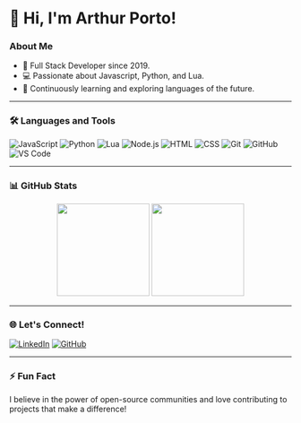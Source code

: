 # 👋 Hi, I'm Arthur Porto!

### About Me
- 🔰 Full Stack Developer since 2019.
- 💻 Passionate about Javascript, Python, and Lua.
- 🚀 Continuously learning and exploring languages of the future.

---

### 🛠️ Languages and Tools

![JavaScript](https://img.shields.io/badge/JavaScript-F7DF1E?style=for-the-badge&logo=javascript&logoColor=black)
![Python](https://img.shields.io/badge/Python-3776AB?style=for-the-badge&logo=python&logoColor=white)
![Lua](https://img.shields.io/badge/Lua-2C2D72?style=for-the-badge&logo=lua&logoColor=white)
![Node.js](https://img.shields.io/badge/Node.js-339933?style=for-the-badge&logo=nodedotjs&logoColor=white)
![HTML](https://img.shields.io/badge/HTML-E34F26?style=for-the-badge&logo=html5&logoColor=white)
![CSS](https://img.shields.io/badge/CSS-1572B6?style=for-the-badge&logo=css3&logoColor=white)
![Git](https://img.shields.io/badge/Git-F05032?style=for-the-badge&logo=git&logoColor=white)
![GitHub](https://img.shields.io/badge/GitHub-181717?style=for-the-badge&logo=github&logoColor=white)
![VS Code](https://img.shields.io/badge/VS%20Code-007ACC?style=for-the-badge&logo=visualstudiocode&logoColor=white)

---

### 📊 GitHub Stats

<div align="center">
  <img height="165em" src="https://github-readme-stats.vercel.app/api?username=SEU_USERNAME&show_icons=true&theme=transparent&count_private=true" />
  <img height="165em" src="https://github-readme-stats.vercel.app/api/top-langs/?username=SEU_USERNAME&layout=compact&theme=transparent" />
</div>

---

### 🌐 Let's Connect!

[![LinkedIn](https://img.shields.io/badge/LinkedIn-0A66C2?style=for-the-badge&logo=linkedin&logoColor=white)](https://www.linkedin.com/in/Arthur_Porto)
[![GitHub](https://img.shields.io/badge/GitHub-181717?style=for-the-badge&logo=github&logoColor=white)](https://github.com/PortoDEV)

---

### ⚡ Fun Fact
I believe in the power of open-source communities and love contributing to projects that make a difference!
